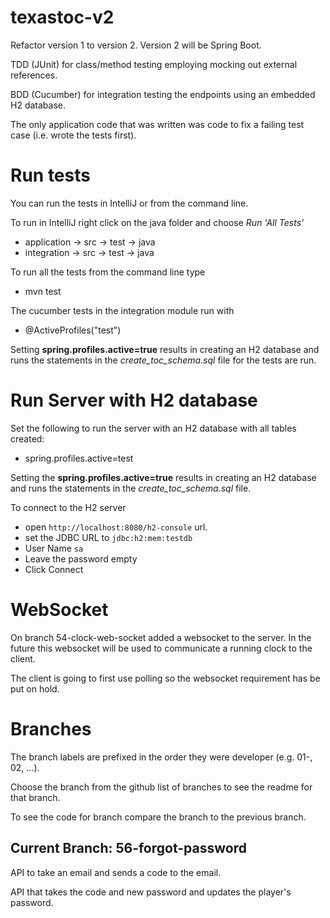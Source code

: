 # texastoc-v2
Refactor version 1 to version 2. Version 2 will be Spring Boot.

TDD (JUnit) for class/method testing employing mocking out external references.

BDD (Cucumber) for integration testing the endpoints using an embedded H2 database.

The only application code that was written was code to fix a failing test case (i.e. wrote the tests first).


# Run tests
You can run the tests in IntelliJ or from the command line.

To run in IntelliJ right click on the java folder and choose _Run 'All Tests'_
* application -> src -> test -> java
* integration -> src -> test -> java

To run all the tests from the command line type
* mvn test

The cucumber tests in the integration module run with
* @ActiveProfiles("test")


Setting **spring.profiles.active=true** results in creating an H2 database and runs the statements in the *create_toc_schema.sql* file for the tests are run.


# Run Server with H2 database
Set the following to run the server with an H2 database with all tables created:
* spring.profiles.active=test

Setting the **spring.profiles.active=true** results in creating an H2 database and runs the statements in the *create_toc_schema.sql* file.

To connect to the H2 server
* open `http://localhost:8080/h2-console` url.
* set the JDBC URL to `jdbc:h2:mem:testdb`
* User Name `sa`
* Leave the password empty
* Click Connect

# WebSocket
On branch 54-clock-web-socket added a websocket to the server. In the future this websocket
will be used to communicate a running clock to the client.

The client is going to first use polling so the websocket requirement has be put on hold.

# Branches

The branch labels are prefixed in the order they were developer (e.g. 01-, 02, ...).

Choose the branch from the github list of branches to see the readme for that branch.

To see the code for branch compare the branch to the previous branch.

## Current Branch: 56-forgot-password
API to take an email and sends a code to the email.

API that takes the code and new password and updates the player's password.
